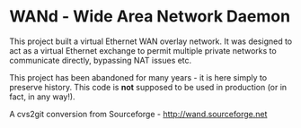 # WANd - Wide Area Network Daemon

This project built a virtual Ethernet WAN overlay network. It was designed to
act as a virtual Ethernet exchange to permit multiple private networks to
communicate directly, bypassing NAT issues etc.

This project has been abandoned for many years - it is here simply to preserve
history. This code is **not** supposed to be used in production (or in fact, in
any way!).

A cvs2git conversion from Sourceforge - http://wand.sourceforge.net
